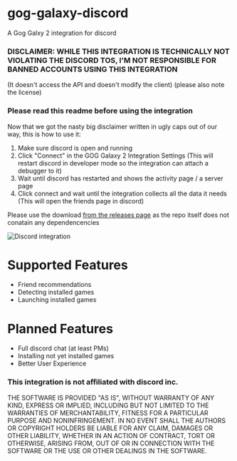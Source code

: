 # gog-galaxy-discord
A Gog Galxy 2 integration for discord

### DISCLAIMER: WHILE THIS INTEGRATION IS TECHNICALLY NOT VIOLATING THE DISCORD TOS, I'M NOT RESPONSIBLE FOR BANNED ACCOUNTS USING THIS INTEGRATION
(It doesn't access the API and doesn't modify the client)
(please also note the license)

### Please read this readme before using the integration

Now that we got the nasty big disclaimer written in ugly caps out of our way, this is how to use it:

1. Make sure discord is open and running
2. Click "Connect" in the GOG Galaxy 2 Integration Settings
 (This will restart discord in developer mode so the integration can attach a debugger to it)
3. Wait until discord has restarted and shows the activity page / a server page
4. Click connect and wait until the integration collects all the data it needs
 (This will open the friends page in discord)

Please use the download [from the releases page](https://github.com/Ertego/gog-galaxy-discord/releases/tag/0.1) as the repo itself does not conatain any dependencencies

![Discord integration](https://i.imgur.com/lMB0dxO.png)

# Supported Features
- Friend recommendations
- Detecting installed games
- Launching installed games

# Planned Features
- Full discord chat (at least PMs)
- Installing not yet installed games
- Better User Experience


### This integration is not affiliated with discord inc. 

THE SOFTWARE IS PROVIDED "AS IS", WITHOUT WARRANTY OF ANY KIND, EXPRESS OR IMPLIED, INCLUDING BUT NOT LIMITED TO THE WARRANTIES OF MERCHANTABILITY, FITNESS FOR A PARTICULAR PURPOSE AND NONINFRINGEMENT. IN NO EVENT SHALL THE AUTHORS OR COPYRIGHT HOLDERS BE LIABLE FOR ANY CLAIM, DAMAGES OR OTHER LIABILITY, WHETHER IN AN ACTION OF CONTRACT, TORT OR OTHERWISE, ARISING FROM, OUT OF OR IN CONNECTION WITH THE SOFTWARE OR THE USE OR OTHER DEALINGS IN THE SOFTWARE.
